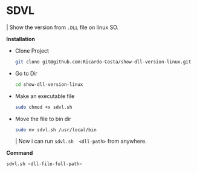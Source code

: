 # SDVL
| Show the version from `.DLL` file on linux SO.

**Installation**

- Clone Project
  ```bash
  git clone git@github.com:Ricardo-Costa/show-dll-version-linux.git
  ```
- Go to Dir
  ```bash
  cd show-dll-version-linux
  ```
- Make an executable file
  ```bash
  sudo chmod +x sdvl.sh
  ```
- Move the file to bin dir
  ```bash
  sudo mv sdvl.sh /usr/local/bin
  ```
  | Now i can run `sdvl.sh  <dll-path>` from anywhere.

**Command**
```bash
sdvl.sh <dll-file-full-path>
```